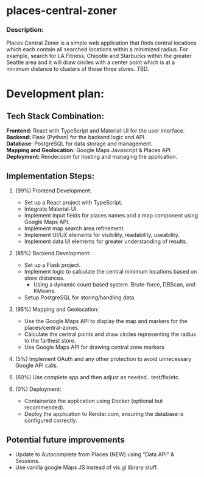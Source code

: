 # places-central-zoner

### Description:

Places Central Zoner is a simple web application that finds central locations which each contain all searched locations within a minimized radius. For example, search for LA Fitness, Chipotle and Starbucks within the greater Seattle area and it will draw circles with a center point which is at a minimum distance to clusters of those three stores. TBD.

# Development plan:

## Tech Stack Combination:

**Frontend:** React with TypeScript and Material-UI for the user interface.  
**Backend:** Flask (Python) for the backend logic and API.  
**Database:** PostgreSQL for data storage and management.  
**Mapping and Geolocation:** Google Maps Javascript & Places API
**Deployment:** Render.com for hosting and managing the application.

## Implementation Steps:

1. (99%) Frontend Development:

   - Set up a React project with TypeScript.
   - Integrate Material-UI.
   - Implement input fields for places names and a map component using Google Maps API.
   - Implement map search area refinement.
   - Implement UI/UX elements for visibility, readability, useability.
   - Implement data UI elements for greater understanding of results.

2. (85%) Backend Development:

   - Set up a Flask project.
   - Implement logic to calculate the central minimum locations based on store distances.
     - Using a dynamic count based system. Brute-force, DBScan, and KMeans.
   - Setup PostgreSQL for storing/handling data.

3. (95%) Mapping and Geolocation:

   - Use the Google Maps API to display the map and markers for the places/central-zones.
   - Calculate the central points and draw circles representing the radius to the farthest store.
   - Use Google Maps API for drawing central zone markers

4. (5%) Implement OAuth and any other protection to avoid unnecessary Google API calls.

5. (60%) Use complete app and then adjust as needed...test/fix/etc.

6. (0%) Deployment:
   - Containerize the application using Docker (optional but recommended).
   - Deploy the application to Render.com, ensuring the database is configured correctly.

## Potential future improvements

- Update to Autocomplete from Places (NEW) using "Data API" & Sessions.
- Use vanilla google Maps JS instead of vis.gl library stuff.
